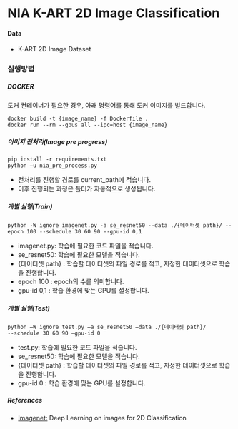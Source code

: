 # NIA K-ART 2D Image Classification

#### Data
- K-ART 2D Image Dataset

### 실행방법

##### DOCKER
도커 컨테이너가 필요한 경우, 아래 명령어를 통해 도커 이미지를 빌드합니다.
```
docker build -t {image_name} -f Dockerfile .
docker run --rm --gpus all --ipc=host {image_name}
```

##### 이미지 전처리(Image pre progress)
```
pip install -r requirements.txt
python –u nia_pre_process.py
```

- 전처리를 진행할 경로를 current_path에 적습니다.
- 이후 진행되는 과정은 폴더가 자동적으로 생성됩니다.


##### 개별 실행(Train)

```
python -W ignore imagenet.py -a se_resnet50 --data ./{데이터셋 path}/ --epoch 100 --schedule 30 60 90 --gpu-id 0,1
```

- imagenet.py: 학습에 필요한 코드 파일을 적습니다.
- se_resnet50: 학습에 필요한 모델을 적습니다.
- {데이터셋 path} : 학습할 데이터셋의 파일 경로를 적고, 지정한 데이터셋으로 학습을 진행합니다.
- epoch 100 : epoch의 수를 의미합니다.
- gpu-id 0,1 : 학습 환경에 맞는 GPU를 설정합니다.


##### 개별 실행(Test)
```
python –W ignore test.py –a se_resnet50 –data ./{데이터셋 path}/ 
--schedule 30 60 90 –gpu-id 0
```

- test.py: 학습에 필요한 코드 파일을 적습니다.
- se_resnet50: 학습에 필요한 모델을 적습니다.
- {데이터셋 path} : 학습할 데이터셋의 파일 경로를 적고, 지정한 데이터셋으로 학습을 진행합니다.
- gpu-id 0 : 학습 환경에 맞는 GPU를 설정합니다.


##### References
- [Imagenet:](https://ieeexplore.ieee.org/document/5206848) Deep Learning on images for 2D Classification
